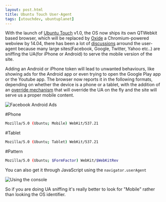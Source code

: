 ```yaml
---
layout: post.html
title: Ubuntu Touch User-Agent
tags: [utouchdev, ubuntuplanet]
---
```

With the launch of [Ubuntu Touch][0] v1.0, the OS now ships its own QTWebkit based browser, which will be replaced by [Oxide][1] a Chromium-powered webview by 14.04, there has been a lot of [discussions][2] arround the user-agent because many large sites(Facebook, Google, Twitter, Yahoo etc..) are sniffing the UA(for iPhone or Android) to serve the mobile version of the site.

Adding an Android or iPhone token will lead to unwanted behaviours, like showing ads for the Android app or even trying to open the Google Play app or the Youtube app. The browser now reports it in the following formats, depending on whether the device is a phone or a tablet, with the addition of an [override mechanism][3] that will override the UA on the fly and the site will serve us a proper mobile content.

![Facebook Android Ads](/assets/posts/utouch/1.png)

#Phone

```sh
Mozilla/5.0 (Ubuntu; Mobile) WebKit/537.21
```

#Tablet

```sh
Mozilla/5.0 (Ubuntu; Tablet) WebKit/537.21
```

#Pattern

```sh
Mozilla/5.0 (Ubuntu; $FormFactor) WebKit/$WebKitRev
```

You can also get it through JavaScript using the ```navigator.userAgent```

![Using the console](/assets/posts/utouch/2.png)

So if you are doing UA sniffing it's really better to look for "Mobile" rather than looking the OS identifier.

[0]: http://www.ubuntu.com/phone/install
[1]: https://launchpad.net/oxide
[2]: https://bugs.launchpad.net/webbrowser-app/+bug/1179596
[3]: https://bazaar.launchpad.net/~phablet-team/webbrowser-app/trunk/view/head:/src/Ubuntu/Components/Extras/Browser/ua-overrides.js